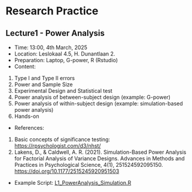 # Research Practice

## **Lecture1 - Power Analysis**
* Time: 13:00, 4th March, 2025
* Location: Leslokaal 4.5, H. Dunantlaan 2.
* Preparation: Laptop, G-power, R (Rstudio)
* Content:
1) Type I and Type II errors
2) Power and Sample Size
3) Experimental Design and Statistical test
4) Power analysis of between-subject design (example: G-power)
5) Power analysis of within-subject design (example: simulation-based power analysis)
6) Hands-on
* References:
1) Basic concepts of significance testing: https://rpsychologist.com/d3/nhst/
2) Lakens, D., & Caldwell, A. R. (2021). Simulation-Based Power Analysis for Factorial Analysis of Variance Designs. Advances in Methods and Practices in Psychological Science, 4(1), 251524592095150. https://doi.org/10.1177/2515245920951503
* Example Script: [L1_PowerAnalysis_Simulation.R](https://github.com/ruiliu-psy/ForStudents/blob/main/L1_PowerAnalysis_Simulation.R)

